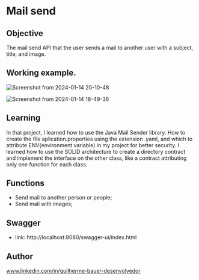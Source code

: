 # Mail send                                         

## Objective     
The mail send API that the user sends a mail to another user with a subject, title, and image.       

## Working example.     
![Screenshot from 2024-01-14 20-10-48](https://github.com/GuilhermeBauer16/mail-send/assets/123701893/f14e1941-b3fd-49dd-a972-c1f1b6fac331)


![Screenshot from 2024-01-14 18-49-36](https://github.com/GuilhermeBauer16/mail-send/assets/123701893/1784c9b6-abc0-44f0-a4f0-757be8a39ab2)


## Learning 
In that project, I learned how to use the Java Mail Sender library. How to create the file aplication.properties using the extension .yaml, and which to attribute ENV(environment variable) in my project for better security. I learned how to use the SOLID architecture to create a directory contract and implement the interface on the other class, like a contract attributing only one function for each class.

## Functions

* Send mail to another person or people;
* Send mail with images;

## Swagger 
* link: http://localhost:8080/swagger-ui/index.html 

## Author
 www.linkedin.com/in/guilherme-bauer-desenvolvedor
